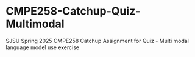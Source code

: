 # CMPE258-Catchup-Quiz-Multimodal
SJSU Spring 2025 CMPE258 Catchup Assignment for Quiz - Multi modal language model use exercise
